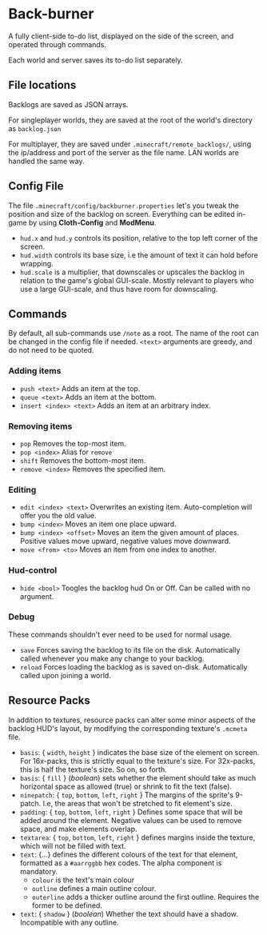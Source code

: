 # Back-burner

A fully client-side to-do list, displayed on the side of the screen, and operated through commands.

Each world and server saves its to-do list separately.

## File locations

Backlogs are saved as JSON arrays.

For singleplayer worlds, they are saved at the root of the world's directory as `backlog.json`

For multiplayer, they are saved under `.minecraft/remote_backlogs/`, using the ip/address and port of the server as the file name. LAN worlds are handled the same way.

## Config File

The file `.minecraft/config/backburner.properties` let's you tweak the position and size of the backlog on screen.
Everything can be edited in-game by using **Cloth-Config** and **ModMenu**.

- `hud.x` and `hud.y` controls its position, relative to the top left corner of the screen.
- `hud.width` controls its base size, i.e the amount of text it can hold before wrapping.
- `hud.scale` is a multiplier, that downscales or upscales the backlog in relation to the game's global GUI-scale. Mostly relevant to players who use a large GUI-scale, and thus have room for downscaling.

## Commands

By default, all sub-commands use `/note` as a root. The name of the root can be changed in the config file if needed.
`<text>` arguments are greedy, and do not need to be quoted.

### Adding items
- `push <text>` Adds an item at the top.
- `queue <text>` Adds an item at the bottom.
- `insert <index> <text>` Adds an item at an arbitrary index.

### Removing items
- `pop` Removes the top-most item.
- `pop <index>` Alias for `remove`
- `shift` Removes the bottom-most item.
- `remove <index>` Removes the specified item.

### Editing
- `edit <index> <text>` Overwrites an existing item. Auto-completion will offer you the old value.
- `bump <index>` Moves an item one place upward.
- `bump <index> <offset>` Moves an item the given amount of places. Positive values move upward, negative values move downward.
- `move <from> <to>` Moves an item from one index to another.

### Hud-control
- `hide <bool>` Toogles the backlog hud On or Off. Can be called with no argument.

### Debug
These commands shouldn't ever need to be used for normal usage.
- `save` Forces saving the backlog to its file on the disk. Automatically called whenever you make any change to your backlog.
- `reload` Forces loading the backlog as is saved on-disk. Automatically called upon joining a world.

## Resource Packs

In addition to textures, resource packs can alter some minor aspects of the backlog HUD's layout, by modifying the corresponding texture's `.mcmeta` file.

- `basis`: { `width`, `height` } indicates the base size of the element on screen.  
For 16x-packs, this is strictly equal to the texture's size. For 32x-packs, this is half the texture's size. So on, so forth.
- `basis`: { `fill` } (_boolean_) sets whether the element should take as much horizontal space as allowed (true) or shrink to fit the text (false).
- `ninepatch`: { `top`, `bottom`, `left`, `right` } The margins of the sprite's  9-patch. I.e, the areas that won't be stretched to fit element's size.
- `padding`: { `top`, `bottom`, `left`, `right` } Defines some space that will be added around the element. Negative values can be used to  remove space, and make elements overlap.
- `textarea`: { `top`, `bottom`, `left`, `right` } defines margins inside the texture, which will not be filled with text.
- `text`: {...} defines the different colours of the text for that element, formatted as a `#aarrggbb` hex codes. The alpha component is mandatory.
	- `colour` is the text's main colour
	- `outline` defines a main outline colour.
	- `outerline` adds a thicker outline around the first outline. Requires the former to be defined.
- `text`: { `shadow` } (_boolean_) Whether the text should have a shadow. Incompatible with any outline.
